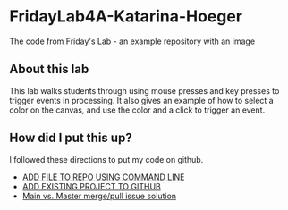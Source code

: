 # FridayLab4A-Katarina-Hoeger
The code from Friday's Lab - an example repository with an image
## About this lab
This lab walks students through using mouse presses and key presses to trigger events in processing.
It also gives an example of how to select a color on the canvas, and use the color and a click to trigger an event. 

## How did I put this up?
I followed these directions to put my code on github.
- [ADD FILE TO REPO USING COMMAND LINE](https://docs.github.com/en/free-pro-team@latest/github/managing-files-in-a-repository/adding-a-file-to-a-repository-using-the-command-line)
- [ADD EXISTING PROJECT TO GITHUB](https://docs.github.com/en/free-pro-team@latest/github/importing-your-projects-to-github/adding-an-existing-project-to-github-using-the-command-line)
- [Main vs. Master merge/pull issue solution](https://www.lynxbee.com/solved-fatal-refusing-to-merge-unrelated-histories/)

